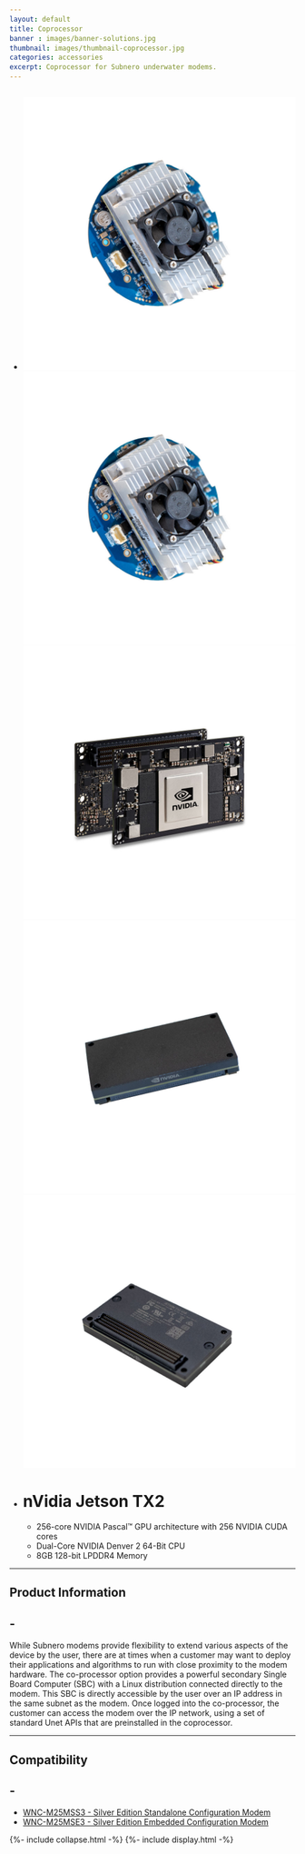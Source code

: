 ```yaml
---
layout: default
title: Coprocessor
banner : images/banner-solutions.jpg
thumbnail: images/thumbnail-coprocessor.jpg
categories: accessories
excerpt: Coprocessor for Subnero underwater modems.
---
```


<div class='full tall' style='background-image: url({{site.baseurl}}/{{page.banner}});'>
  <div class='row'>
    <div class='large-12 columns'>
      <!-- {% include section-header.html title=page.title tagline=page.tagline color=page.title_color class="big" %} -->
    </div>
  </div>
  <div class='four spacing'></div>
  <div class='four spacing'></div>
</div>

<div class='full'>
  <div class='row'>
      <ul class='gfXsQG'>
        <li class='accessories'>
            <div class='mod modBlogPost big'>
              <img id='main-img' src='/images/accessories-coprocessor01.jpg'>
            </div>
            <div class='modGallery'>
              <div class='media modTeamMember gallery shortcode-list'>
                <div class="member current-li"><a class='image-nav'><img src='/images/accessories-coprocessor01.jpg'></a></div>
                <div class="member"><a class='image-nav'><img src='/images/accessories-coprocessor02.jpg'></a></div>
                <div class="member"><a class='image-nav'><img src='/images/accessories-coprocessor03.jpg'></a></div>
                <div class="member"><a class='image-nav'><img src='/images/accessories-coprocessor04.jpg'></a></div>
              </div>
            </div>
        </li>
        <li class='accessories'>
          <div class='hOXnHC'>
            <h1> nVidia Jetson TX2</h1>
            <ul>
              <li>256-core NVIDIA Pascal™ GPU architecture with 256 NVIDIA CUDA cores</li>
              <li>Dual-Core NVIDIA Denver 2 64-Bit CPU</li>
              <li>8GB 128-bit LPDDR4 Memory</li>
            </ul>
          </div>
        </li>
      </ul>
      <hr>
      <div class='cGBxoB'>
        <div class='media hOXnHC modBlogPost'>
          <h2> Product Information</h2>
          <a class='media-body links collapsible' id ='batProduct'>
            <h2 class='right' id='batProduct-icon'>-</h2>
          </a>
        </div>
        <div class='media modBlogPost collapsible-content' id = 'batProductdata'>
          <p> While Subnero modems provide flexibility to extend various aspects of the device by the user, there are at times when a customer may want to deploy their applications and algorithms to run with close proximity to the modem hardware. The co-processor option provides a powerful secondary Single Board Computer (SBC) with a Linux distribution connected directly to the modem. This SBC is directly accessible by the user over an IP address in the same subnet as the modem. Once logged into the co-processor, the customer can access the modem over the IP network, using a set of standard Unet APIs that are preinstalled in the coprocessor.</p>
        </div>
      </div>
      <hr>
      <div class='cGBxoB'>
          <div class='media hOXnHC modBlogPost'>
            <h2> Compatibility</h2>
            <a class='media-body links collapsible' id ='batCompatibility'>
            <h2 class='right' id='batCompatibility-icon'>-</h2>
          </a>
          </div>
          <div class='media modBlogPost collapsible-content' id = 'batCompatibilitydata'>
            <ul class="shortcode-list">
              <li><a href="{{site.baseurl}}/products/wnc-m25mss3">WNC-M25MSS3 - Silver Edition Standalone Configuration Modem</a></li>
              <li><a href="{{site.baseurl}}/products/wnc-m25mse3">WNC-M25MSE3 - Silver Edition Embedded Configuration Modem</a></li>
            </ul>
          </div>
      </div>
  </div>
</div>
{%- include collapse.html -%}
{%- include display.html -%}